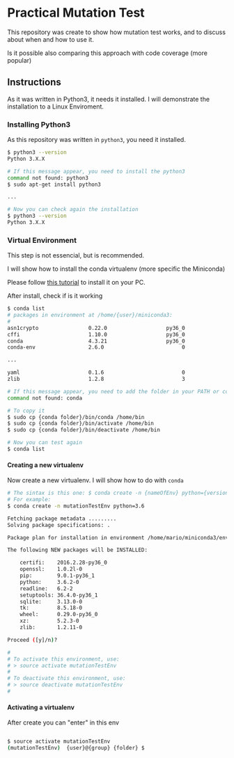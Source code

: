 # Practical Mutation Test

This repository was create to show how mutation test works, and to discuss about when and how to use it.

Is it possible also comparing this approach with code coverage (more popular)

## Instructions

As it was written in Python3, it needs it installed. I will demonstrate the installation to a Linux Enviroment.

### Installing Python3

As this repository was written in `python3`, you need it installed.

```bash
$ python3 --version
Python 3.X.X

# If this message appear, you need to install the python3
command not found: python3
$ sudo apt-get install python3

...

# Now you can check again the installation
$ python3 --version
Python 3.X.X
```

### Virtual Environment

This step is not essencial, but is recommended.

I will show how to install the conda virtualenv (more specific the Miniconda)

Please follow [this tutorial](https://conda.io/docs/user-guide/install/linux.html) to install it on your PC.

After install, check if is it working

```bash
$ conda list
# packages in environment at /home/{user}/miniconda3:
#
asn1crypto                0.22.0                   py36_0  
cffi                      1.10.0                   py36_0  
conda                     4.3.21                   py36_0  
conda-env                 2.6.0                         0  

... 

yaml                      0.1.6                         0  
zlib                      1.2.8                         3

# If this message appear, you need to add the folder in your PATH or copy it to /home/bin
command not found: conda

# To copy it
$ sudo cp {conda folder}/bin/conda /home/bin
$ sudo cp {conda folder}/bin/activate /home/bin
$ sudo cp {conda folder}/bin/deactivate /home/bin

# Now you can test again
$ conda list
```

#### Creating a new virtualenv

Now create a new virtualenv. I will show how to do with `conda`

```bash
# The sintax is this one: $ conda create -n {nameOfEnv} python={version}
# For example:
$ conda create -n mutationTestEnv python=3.6

Fetching package metadata .........
Solving package specifications: .

Package plan for installation in environment /home/mario/miniconda3/envs/mutationTestEnv:

The following NEW packages will be INSTALLED:

    certifi:    2016.2.28-py36_0
    openssl:    1.0.2l-0        
    pip:        9.0.1-py36_1    
    python:     3.6.2-0         
    readline:   6.2-2           
    setuptools: 36.4.0-py36_1   
    sqlite:     3.13.0-0        
    tk:         8.5.18-0        
    wheel:      0.29.0-py36_0   
    xz:         5.2.3-0         
    zlib:       1.2.11-0        

Proceed ([y]/n)? 

#
# To activate this environment, use:
# > source activate mutationTestEnv
#
# To deactivate this environment, use:
# > source deactivate mutationTestEnv
#
```



#### Activating a virtualenv

After create you can "enter" in this env

```bash

$ source activate mutationTestEnv
(mutationTestEnv)  {user}@{group} {folder} $
```

